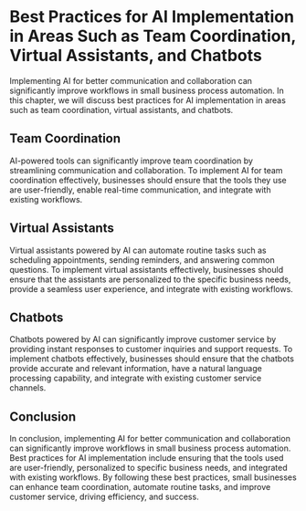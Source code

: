 Best Practices for AI Implementation in Areas Such as Team Coordination, Virtual Assistants, and Chatbots
================================================================================================================================================================================

Implementing AI for better communication and collaboration can significantly improve workflows in small business process automation. In this chapter, we will discuss best practices for AI implementation in areas such as team coordination, virtual assistants, and chatbots.

Team Coordination
-----------------

AI-powered tools can significantly improve team coordination by streamlining communication and collaboration. To implement AI for team coordination effectively, businesses should ensure that the tools they use are user-friendly, enable real-time communication, and integrate with existing workflows.

Virtual Assistants
------------------

Virtual assistants powered by AI can automate routine tasks such as scheduling appointments, sending reminders, and answering common questions. To implement virtual assistants effectively, businesses should ensure that the assistants are personalized to the specific business needs, provide a seamless user experience, and integrate with existing workflows.

Chatbots
--------

Chatbots powered by AI can significantly improve customer service by providing instant responses to customer inquiries and support requests. To implement chatbots effectively, businesses should ensure that the chatbots provide accurate and relevant information, have a natural language processing capability, and integrate with existing customer service channels.

Conclusion
----------

In conclusion, implementing AI for better communication and collaboration can significantly improve workflows in small business process automation. Best practices for AI implementation include ensuring that the tools used are user-friendly, personalized to specific business needs, and integrated with existing workflows. By following these best practices, small businesses can enhance team coordination, automate routine tasks, and improve customer service, driving efficiency, and success.
